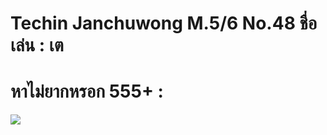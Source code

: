 # Techin Janchuwong M.5/6 No.48 ชื่อเล่น : เต

# หาไม่ยากหรอก 555+ :
[![](https://cdn.pixabay.com/photo/2016/04/06/17/54/click-here-1312391__340.png)](https://www.facebook.com/Techin007God)<br />



